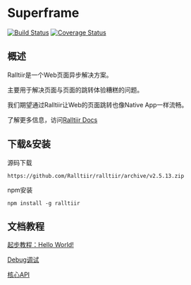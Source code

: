 # Superframe

[![Build Status](https://travis-ci.org/searchfe/superframe.svg?branch=master)](https://travis-ci.org/searchfe/superframe) [![Coverage Status](https://coveralls.io/repos/github/searchfe/superframe/badge.svg?branch=master)](https://coveralls.io/github/searchfe/superframe?branch=master)

## 概述

Ralltiir是一个Web页面异步解决方案。

主要用于解决页面与页面的跳转体验糟糕的问题。

我们期望通过Ralltiir让Web的页面跳转也像Native App一样流畅。

了解更多信息，访问[Ralltiir Docs](https://ralltiir.github.io/ralltiir/)

## 下载&安装

源码下载

``https://github.com/Ralltiir/ralltiir/archive/v2.5.13.zip``

npm安装

``npm install -g ralltiir``

## 文档教程

[起步教程：Hello World!](https://ralltiir.github.io/ralltiir/get-started/1-hello-world.html)

[Debug调试](https://ralltiir.github.io/ralltiir/advanced/debug.html)

[核心API](https://ralltiir.github.io/ralltiir/api/action.html)

